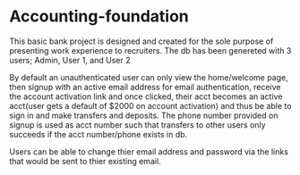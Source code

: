 # Accounting-foundation
This basic bank project is designed and created for the sole purpose of presenting work experience to recruiters. The db has been genereted with 3 users; Admin, User 1, and User 2

By default an unauthenticated user can only view the home/welcome page, then signup with an active email address for email authentication, receive the account activation link and once clicked, their acct becomes an active acct(user gets a default of $2000 on account activation) and thus be able to sign in and make transfers and deposits. The phone number provided on signup is used as acct number such that transfers to other users only succeeds if the acct number/phone exists in db.

Users can be able to change thier email address and password via the links that would be sent to thier existing email.

